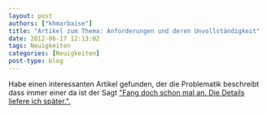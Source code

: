 ```yaml
---
layout: post
authors: ["khmarbaise"]
title: "Artikel zum Thema: Anforderungen und deren Unvollständigkeit"
date: 2012-06-17 12:13:02
tags: Neuigkeiten
categories: [Neuigkeiten]
post-type: blog
---
```

Habe einen interessanten Artikel gefunden, der die Problematik beschreibt dass immer einer da ist der Sagt <a href="http://www.nczonline.net/blog/2012/06/12/the-care-and-feeding-of-software-engineers-or-why-engineers-are-grumpy/"  title="http://www.nczonline.net/blog/2012/06/12/the-care-and-feeding-of-software-engineers-or-why-engineers-are-grumpy/">"Fang doch schon mal an. Die Details liefere ich später.".</a>
